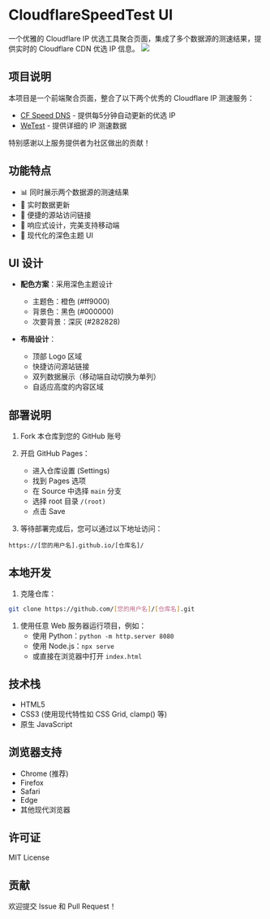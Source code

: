 # CloudflareSpeedTest UI

一个优雅的 Cloudflare IP 优选工具聚合页面，集成了多个数据源的测速结果，提供实时的 Cloudflare CDN 优选 IP 信息。
![](https://cdn.jsdelivr.net/gh/pusvsimg/img@main/Image/20241226142035168.png)
## 项目说明

本项目是一个前端聚合页面，整合了以下两个优秀的 Cloudflare IP 测速服务：

- [CF Speed DNS](https://ip.164746.xyz/) - 提供每5分钟自动更新的优选 IP
- [WeTest](https://www.wetest.vip/page/cloudflare/address_v4.html) - 提供详细的 IP 测速数据

特别感谢以上服务提供者为社区做出的贡献！

## 功能特点

- 📊 同时展示两个数据源的测速结果
- 🔄 实时数据更新
- 🔗 便捷的源站访问链接
- 📱 响应式设计，完美支持移动端
- 🎨 现代化的深色主题 UI

## UI 设计

- **配色方案**：采用深色主题设计
  - 主题色：橙色 (#ff9000)
  - 背景色：黑色 (#000000)
  - 次要背景：深灰 (#282828)

- **布局设计**：
  - 顶部 Logo 区域
  - 快捷访问源站链接
  - 双列数据展示（移动端自动切换为单列）
  - 自适应高度的内容区域

## 部署说明

1. Fork 本仓库到您的 GitHub 账号

2. 开启 GitHub Pages：
   - 进入仓库设置 (Settings)
   - 找到 Pages 选项
   - 在 Source 中选择 `main` 分支
   - 选择 root 目录 `/(root)`
   - 点击 Save

3. 等待部署完成后，您可以通过以下地址访问：

```plaintext
https://[您的用户名].github.io/[仓库名]/
```

## 本地开发

1. 克隆仓库：

```bash
git clone https://github.com/[您的用户名]/[仓库名].git
```

1. 使用任意 Web 服务器运行项目，例如：
   - 使用 Python：`python -m http.server 8080`
   - 使用 Node.js：`npx serve`
   - 或直接在浏览器中打开 `index.html`

## 技术栈

- HTML5
- CSS3 (使用现代特性如 CSS Grid, clamp() 等)
- 原生 JavaScript

## 浏览器支持

- Chrome (推荐)
- Firefox
- Safari
- Edge
- 其他现代浏览器

## 许可证

MIT License

## 贡献

欢迎提交 Issue 和 Pull Request！ 
